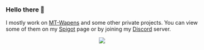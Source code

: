 ### Hello there 👋

I mostly work on [MT-Wapens](https://github.com/MT-Wapens/MT-Wapens) and some other private projects. You can view some of them on my [Spigot](https://www.spigotmc.org/resources/authors/jazzkuh.903353/) page or by joining my [Discord](https://discord.gg/AvRpCUZ) server.

<p align="center">
<img align="center" src="https://github-readme-stats-anuraghazra1.vercel.app/api?username=Jazzkuh&include_all_commits=true&show_icons=true&theme=vue&count_private=true&hide_border=true" />
</p>
